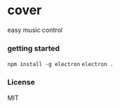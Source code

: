 # cover
easy music control

### getting started

`npm install -g electron`
`electron .`

### License
MIT
